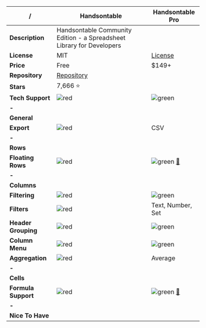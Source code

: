 |**/**|Handsontable|Handsontable Pro|
|-----|------------|----------------|
|**Description**|Handsontable Community Edition - a Spreadsheet Library for Developers||
|**License**|MIT|[License](https://docs.handsontable.com/0.21.0/tutorial-licensing.html)|
|**Price**|Free|$149+|
|**Repository**|[Repository](https://github.com/handsontable/handsontable)||
|**Stars**|7,666 :star:||
|**Tech Support**|![red](http://placehold.it/23/f03c15/000000?text=+)|![green](http://placehold.it/23/c5f015/000000?text=+)|
|**-**|||
|**General**|||
|**Export**|![red](http://placehold.it/23/f03c15/000000?text=+)|CSV|
|**-**|||
|**Rows**|||
|**Floating Rows**|![red](http://placehold.it/23/f03c15/000000?text=+)|![green](http://placehold.it/23/c5f015/000000?text=+) [:book:](https://docs.handsontable.com/pro/1.9.1/Options.html#fixedRowsBottom)|
|**-**|||
|**Columns**|||
|**Filtering**|![red](http://placehold.it/23/f03c15/000000?text=+)|![green](http://placehold.it/23/c5f015/000000?text=+)|
|**Filters**|![red](http://placehold.it/23/f03c15/000000?text=+)|Text, Number, Set|
|**Header Grouping**|![red](http://placehold.it/23/f03c15/000000?text=+)|![green](http://placehold.it/23/c5f015/000000?text=+)|
|**Column Menu**|![red](http://placehold.it/23/f03c15/000000?text=+)|![green](http://placehold.it/23/c5f015/000000?text=+)|
|**Aggregation**|![red](http://placehold.it/23/f03c15/000000?text=+)|Average|
|**-**|||
|**Cells**|||
|**Formula Support**|![red](http://placehold.it/23/f03c15/000000?text=+)|![green](http://placehold.it/23/c5f015/000000?text=+) [:book:](https://docs.handsontable.com/pro/1.9.1/demo-formula-support.html)|
|**-**|||
|**Nice To Have**|||
